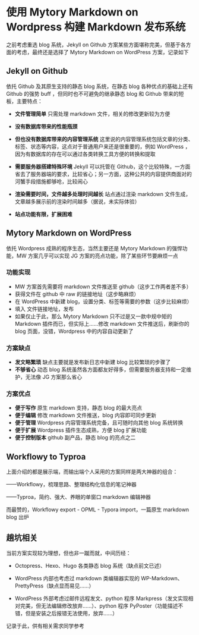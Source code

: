 # 使用 Mytory Markdown on Wordpress 构建 Markdown 发布系统

之前考虑重选 blog 系统，Jekyll on Github 方案某些方面堪称完美，但基于各方面的考虑，最终还是选择了 Mytory Markdown on WordPress 方案，记录如下

## Jekyll on Github 

依托 Github 及其原生支持的静态 blog 系统，在静态 blog 各种优点的基础上还有 Github 的强势 buff ，但同时也不可避免的继承静态 blog 和 Github 带来的短板，主要特点：

- **文件管理简单** 只需处理 markdown 文件，相关的修改更新较为方便


- **没有数据库带来的性能瓶颈**



- **但也没有数据库带来的内容管理系统** 这里说的内容管理系统包括文章的分类、标签、状态等内容，这点对于普通用户来还是很重要的，例如 WordPress ，因为有数据库的存在可以通过各类转换工具方便的转换和提取


- **需要服务器搭建特殊环境** Jekyll 可以托管在 Github，这个比较特殊，一方面省去了服务器端的要求，比较省心；另一方面，这种公共的内容提供商面对的河蟹手段措施都够呛，比较闹心


- **渲染需要时间，文件越多处理时间越长** 站点通过渲染 markdown 文件生成，文章越多展示前的渲染时间越多（据说，未实际体验）


- **站点功能有限，扩展困难**


## Mytory Markdown on WordPress

依托 Wordpress 成熟的程序生态，当然主要还是 Mytory Markdown 的强悍功能，MW 方案几乎可以实现 JG 方案的亮点功能，除了某些环节要麻烦一点

### 功能实现

-   MW 方案首先需要将 markdown 文件推送至 github（这步工作两者差不多）
-   获得文件在 github 中 raw 的链接地址（这步略麻烦）
-   在 WordPress 中新建 blog，设置分类、标签等需要的参数（这步比较麻烦）
-   填入 文件链接地址，发布
-   如果仅止于此，那么 Mytory Markdown 只不过是又一款中规中矩的 Markdown 插件而已，但实际上……修改 markdown 文件推送后，刷新你的 blog 页面，没错，Wordpress 中的内容自动更新了

### 方案缺点

-   **发文略繁琐** 缺点主要就是发布新日志中新建 blog 比较繁琐的步骤了
-   **不够省心** 动态 blog 系统虽然各方面都友好得多，但需要服务器支持和一定维护，无法像 JG 方案那么省心

### 方案优点

-   **便于写作** 原生 markdown 支持，静态 blog 的最大亮点
-   **便于编辑** 修改 markdown 文件推送，blog 内容即可同步更新
-   **便于管理** Wordpress 内容管理系统完备，且可随时向其他 blog 系统转换
-   **便于扩展** Wordpress 插件生态成熟，方便 blog 扩展功能
-   **便于控制版本** github 副产品，静态 blog 的亮点之二

## Workflowy to Typroa

上面介绍的都是展示端，而输出端个人采用的方案同样是两大神器的组合：

 ——Workflowy，梳理思路、整理结构化信息的笔记神器

 ——Typroa，简约、强大、养眼的单窗口 markdown 编辑神器

 而最赞的，Workflowy export - OPML - Typora import，一篇原生 markdown blog 出炉

## 趟坑相关

当前方案实现较为理想，但也非一蹴而就，中间历经：

- Octopress、Hexo、Hugo 各类静态 blog 系统（缺点前文已述） 


- WordPress 内部也考虑过 markdown 类编辑器实现的 WP-Markdown、PrettyPress（缺点显而易见……） 


- WordPress 外部考虑过邮件远程发文、python 程序 Markpress（发文实现相对完美，但无法编辑修改放弃……）、python 程序 PyPoster（功能描述不错，但是安装之后报错无法使用，放弃……） 

记录于此，供有相关需求同学参考